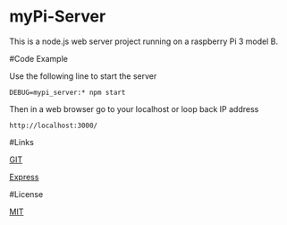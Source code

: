 # myPi-Server

This is a node.js web server project running on a raspberry Pi 3 model B.

#Code Example

Use the following line to start the server
```
DEBUG=mypi_server:* npm start
```

Then in a web browser go to your localhost or loop back IP address
```
http://localhost:3000/
```

#Links

[GIT](http://rogerdudler.github.io/git-guide/)

[Express](http://expressjs.com/en/starter/generator.html)

#License 

[MIT](LICENSE)

